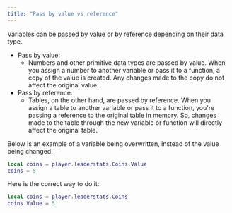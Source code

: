 ```yaml
---
title: "Pass by value vs reference"
---
```


Variables can be passed by value or by reference depending on their data type.

-   Pass by value:
    -   Numbers and other primitive data types are passed by value. When you assign a number to another variable or pass it to a function, a copy of the value is created. Any changes made to the copy do not affect the original value.
-   Pass by reference:
    -   Tables, on the other hand, are passed by reference. When you assign a table to another variable or pass it to a function, you're passing a reference to the original table in memory. So, changes made to the table through the new variable or function will directly affect the original table.

Below is an example of a variable being overwritten, instead of the value being changed:

```lua
local coins = player.leaderstats.Coins.Value
coins = 5
```

Here is the correct way to do it:

```lua
local coins = player.leaderstats.Coins
coins.Value = 5
```
